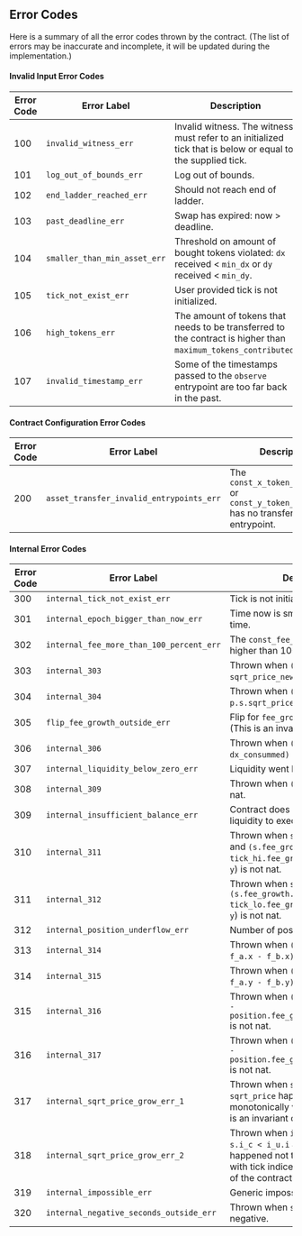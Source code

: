 <!--
- SPDX-FileCopyrightText: 2021 Arthur Breitman
-
- SPDX-License-Identifier: LicenseRef-MIT-Arthur-Breitman
-->

<!--
NOTE: This file should not be modified directly.
Use `stack scripts/generate_error_code.hs` instead.
-->

## Error Codes

Here is a summary of all the error codes thrown by the contract.
(The list of errors may be inaccurate and incomplete, it will be updated during the implementation.)


#### Invalid Input Error Codes

| Error Code       | Error Label      | Description                                           |
|------------------|------------------|-------------------------------------------------------|
| 100 | `invalid_witness_err` | Invalid witness. The witness must refer to an initialized tick that is below or equal to the supplied tick. |
| 101 | `log_out_of_bounds_err` | Log out of bounds. |
| 102 | `end_ladder_reached_err` | Should not reach end of ladder. |
| 103 | `past_deadline_err` | Swap has expired: now > deadline. |
| 104 | `smaller_than_min_asset_err` | Threshold on amount of bought tokens violated: `dx` received < `min_dx` or `dy` received < `min_dy`. |
| 105 | `tick_not_exist_err` | User provided tick is not initialized. |
| 106 | `high_tokens_err` | The amount of tokens that needs to be transferred to the contract is higher than `maximum_tokens_contributed`. |
| 107 | `invalid_timestamp_err` | Some of the timestamps passed to the `observe` entrypoint are too far back in the past. |


#### Contract Configuration Error Codes

| Error Code       | Error Label      | Description                                           |
|------------------|------------------|-------------------------------------------------------|
| 200 | `asset_transfer_invalid_entrypoints_err` | The `const_x_token_entrypoint` or `const_y_token_entrypoint` has no transfer entrypoint. |



#### Internal Error Codes

| Error Code       | Error Label      | Description                                           |
|------------------|------------------|-------------------------------------------------------|
| 300 | `internal_tick_not_exist_err` | Tick is not initialized. |
| 301 | `internal_epoch_bigger_than_now_err` | Time now is smaller than epoch time. |
| 302 | `internal_fee_more_than_100_percent_err` | The `const_fee_bps` is initialized to be higher than 10000 (100%). |
| 303 | `internal_303` | Thrown when `(p.s.sqrt_price - sqrt_price_new)` is not nat. |
| 304 | `internal_304` | Thrown when `(sqrt_price_new - p.s.sqrt_price)` is not nat. |
| 305 | `flip_fee_growth_outside_err` | Flip for `fee_growth_outside` failed. (This is an invariant of the contract). |
| 306 | `internal_306` | Thrown when `(p.dx - dx_consummed)` is not nat. |
| 307 | `internal_liquidity_below_zero_err` | Liquidity went below zero. |
| 308 | `internal_309` | Thrown when `(p.dx - r.dx)` is not nat. |
| 309 | `internal_insufficient_balance_err` | Contract does not have enough liquidity to execute the swap. |
| 310 | `internal_311` | Thrown when `s.i_c >= key.hi.i` and `(s.fee_growth.x - tick_hi.fee_growth_outside.x)` (or `y`) is not nat. |
| 311 | `internal_312` | Thrown when `s.i_c < key.hi.i` and `(s.fee_growth.x - tick_lo.fee_growth_outside.x)` (or `y`) is not nat. |
| 312 | `internal_position_underflow_err` | Number of positions underflow. |
| 313 | `internal_314` | Thrown when `(s.fee_growth.x - f_a.x - f_b.x)` is not nat. |
| 314 | `internal_315` | Thrown when `(s.fee_growth.y - f_a.y - f_b.y)` is not nat. |
| 315 | `internal_316` | Thrown when `(fee_growth_inside.x - position.fee_growth_inside_last.x)` is not nat. |
| 316 | `internal_317` | Thrown when `(fee_growth_inside.y - position.fee_growth_inside_last.y)` is not nat. |
| 317 | `internal_sqrt_price_grow_err_1` | Thrown when `s.i_c < i_l.i` and the `sqrt_price` happened not to grow monotonically with tick indices (This is an invariant of the contract). |
| 318 | `internal_sqrt_price_grow_err_2` | Thrown when `i_l.i <= s.i_c && s.i_c < i_u.i` and the `sqrt_price` happened not to grow monotonically with tick indices (This is an invariant of the contract). |
| 319 | `internal_impossible_err` | Generic impossible error. |
| 320 | `internal_negative_seconds_outside_err` | Thrown when `seconds_outside` is negative. |


